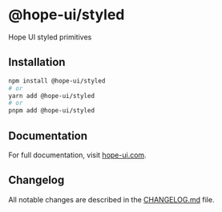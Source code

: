 # @hope-ui/styled

Hope UI styled primitives

## Installation

```bash
npm install @hope-ui/styled
# or
yarn add @hope-ui/styled
# or
pnpm add @hope-ui/styled
```

## Documentation

For full documentation, visit [hope-ui.com](https://hope-ui.com/).

## Changelog

All notable changes are described in the [CHANGELOG.md](./CHANGELOG.md) file.
